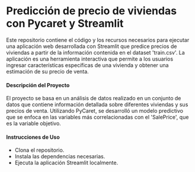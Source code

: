 # Predicción de precio de viviendas con Pycaret y Streamlit

Este repositorio contiene el código y los recursos necesarios para ejecutar una aplicación web desarrollada con Streamlit que predice precios de viviendas a partir de la información contenida en el dataset 'train.csv'. La aplicación es una herramienta interactiva que permite a los usuarios ingresar características específicas de una vivienda y obtener una estimación de su precio de venta.

#### Descripción del Proyecto

El proyecto se basa en un análisis de datos realizado en un conjunto de datos que contiene información detallada sobre diferentes viviendas y sus precios de venta. Utilizando PyCaret, se desarrolló un modelo predictivo que se enfoca en las variables más correlacionadas con el 'SalePrice', que es la variable objetivo.

#### Instrucciones de Uso
* Clona el repositorio.
* Instala las dependencias necesarias.
* Ejecuta la aplicación Streamlit localmente.

